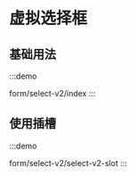 

# 虚拟选择框

## 基础用法
:::demo

form/select-v2/index
:::

## 使用插槽
:::demo

form/select-v2/select-v2-slot
:::


<!-- @include: ./explain.md -->

